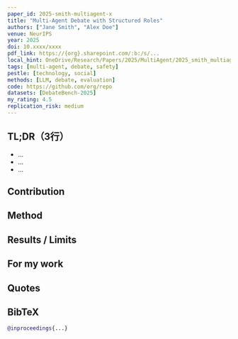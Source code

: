 ```yaml
---
paper_id: 2025-smith-multiagent-x
title: "Multi-Agent Debate with Structured Roles"
authors: ["Jane Smith", "Alex Doe"]
venue: NeurIPS
year: 2025
doi: 10.xxxx/xxxx
pdf_link: https://{org}.sharepoint.com/:b:/s/...
local_hint: OneDrive/Research/Papers/2025/MultiAgent/2025_smith_multiagent_x.pdf
tags: [multi-agent, debate, safety]
pestle: [technology, social]
methods: [LLM, debate, evaluation]
code: https://github.com/org/repo
datasets: [DebateBench-2025]
my_rating: 4.5
replication_risk: medium
---
```

## TL;DR（3行）
- …
- …
- …

## Contribution
## Method
## Results / Limits
## For my work
## Quotes
## BibTeX
```bibtex
@inproceedings{...}
```
